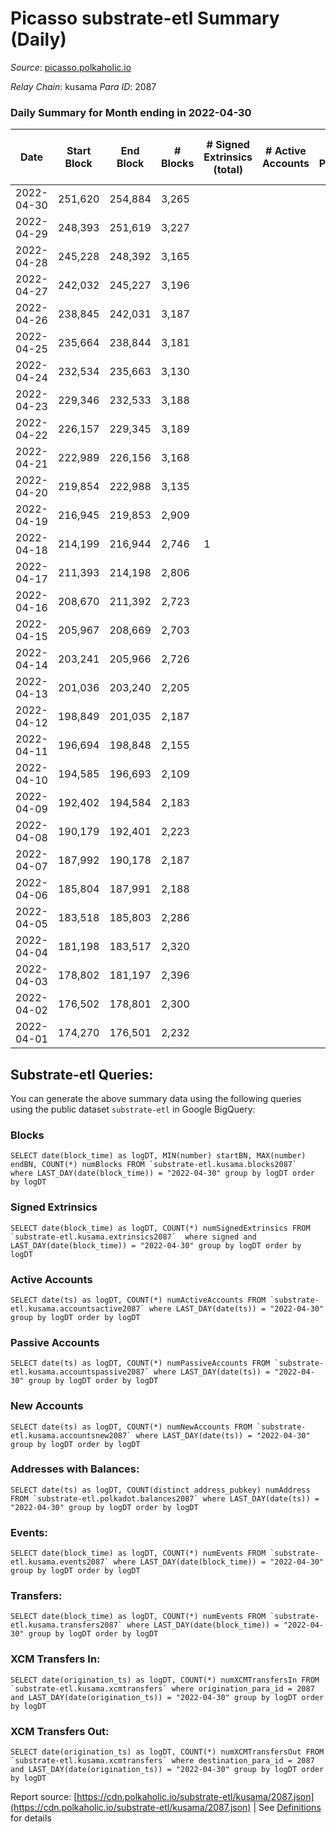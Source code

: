 # Picasso substrate-etl Summary (Daily)

_Source_: [picasso.polkaholic.io](https://picasso.polkaholic.io)

*Relay Chain*: kusama
*Para ID*: 2087



### Daily Summary for Month ending in 2022-04-30


| Date | Start Block | End Block | # Blocks | # Signed Extrinsics (total) | # Active Accounts | # Passive | # New | # Addresses with Balances | # Events | # Transfers | # XCM Transfers In | # XCM Transfers Out | Issues | 
| ---- | ----------- | --------- | -------- | --------------------------- | ----------------- | --------- | ----- | ------------------------- | -------- | ----------- | ------------------ | ------------------- | ------ |
| 2022-04-30 | 251,620 | 254,884 | 3,265 |  |  |  |  | 8 | 6,535 |   |   |   |  |
| 2022-04-29 | 248,393 | 251,619 | 3,227 |  |  |  |  | 8 | 6,456 |   |   |   |  |
| 2022-04-28 | 245,228 | 248,392 | 3,165 |  |  |  |  | 8 | 6,331 |   |   |   |  |
| 2022-04-27 | 242,032 | 245,227 | 3,196 |  |  |  |  | 8 | 6,394 |   |   |   |  |
| 2022-04-26 | 238,845 | 242,031 | 3,187 |  |  |  |  | 8 | 6,376 |   |   |   |  |
| 2022-04-25 | 235,664 | 238,844 | 3,181 |  |  |  |  | 8 | 6,364 |   |   |   |  |
| 2022-04-24 | 232,534 | 235,663 | 3,130 |  |  |  |  | 8 | 6,261 |   |   |   |  |
| 2022-04-23 | 229,346 | 232,533 | 3,188 |  |  |  |  | 8 | 6,378 |   |   |   |  |
| 2022-04-22 | 226,157 | 229,345 | 3,189 |  |  |  |  | 8 | 6,380 |   |   |   |  |
| 2022-04-21 | 222,989 | 226,156 | 3,168 |  |  |  |  | 8 | 6,338 |   |   |   |  |
| 2022-04-20 | 219,854 | 222,988 | 3,135 |  |  |  |  | 8 | 6,271 |   |   |   |  |
| 2022-04-19 | 216,945 | 219,853 | 2,909 |  |  |  |  | 8 | 5,820 |   |   |   |  |
| 2022-04-18 | 214,199 | 216,944 | 2,746 | 1 |  |  |  | 8 | 5,499 |   |   |   |  |
| 2022-04-17 | 211,393 | 214,198 | 2,806 |  |  |  |  | 8 | 5,613 |   |   |   |  |
| 2022-04-16 | 208,670 | 211,392 | 2,723 |  |  |  |  | 8 | 5,448 |   |   |   |  |
| 2022-04-15 | 205,967 | 208,669 | 2,703 |  |  |  |  | 8 | 5,407 |   |   |   |  |
| 2022-04-14 | 203,241 | 205,966 | 2,726 |  |  |  |  | 8 | 5,454 |   |   |   |  |
| 2022-04-13 | 201,036 | 203,240 | 2,205 |  |  |  |  | 8 | 4,414 |   |   |   |  |
| 2022-04-12 | 198,849 | 201,035 | 2,187 |  |  |  |  | 8 | 4,375 |   |   |   |  |
| 2022-04-11 | 196,694 | 198,848 | 2,155 |  |  |  |  | 8 | 4,311 |   |   |   |  |
| 2022-04-10 | 194,585 | 196,693 | 2,109 |  |  |  |  | 8 | 4,219 |   |   |   |  |
| 2022-04-09 | 192,402 | 194,584 | 2,183 |  |  |  |  | 8 | 4,368 |   |   |   |  |
| 2022-04-08 | 190,179 | 192,401 | 2,223 |  |  |  |  | 8 | 4,447 |   |   |   |  |
| 2022-04-07 | 187,992 | 190,178 | 2,187 |  |  |  |  | 8 | 4,375 |   |   |   |  |
| 2022-04-06 | 185,804 | 187,991 | 2,188 |  |  |  |  | 8 | 4,377 |   |   |   |  |
| 2022-04-05 | 183,518 | 185,803 | 2,286 |  |  |  |  | 8 | 4,574 |   |   |   |  |
| 2022-04-04 | 181,198 | 183,517 | 2,320 |  |  |  |  | 8 | 4,641 |   |   |   |  |
| 2022-04-03 | 178,802 | 181,197 | 2,396 |  |  |  |  | 8 | 4,793 |   |   |   |  |
| 2022-04-02 | 176,502 | 178,801 | 2,300 |  |  |  |  | 8 | 4,601 |   |   |   |  |
| 2022-04-01 | 174,270 | 176,501 | 2,232 |  |  |  |  | 8 | 4,466 |   |   |   |  |

## Substrate-etl Queries:
You can generate the above summary data using the following queries using the public dataset `substrate-etl` in Google BigQuery:


### Blocks
```
SELECT date(block_time) as logDT, MIN(number) startBN, MAX(number) endBN, COUNT(*) numBlocks FROM `substrate-etl.kusama.blocks2087`  where LAST_DAY(date(block_time)) = "2022-04-30" group by logDT order by logDT
```


### Signed Extrinsics
```
SELECT date(block_time) as logDT, COUNT(*) numSignedExtrinsics FROM `substrate-etl.kusama.extrinsics2087`  where signed and LAST_DAY(date(block_time)) = "2022-04-30" group by logDT order by logDT
```


### Active Accounts
```
SELECT date(ts) as logDT, COUNT(*) numActiveAccounts FROM `substrate-etl.kusama.accountsactive2087` where LAST_DAY(date(ts)) = "2022-04-30" group by logDT order by logDT
```


### Passive Accounts
```
SELECT date(ts) as logDT, COUNT(*) numPassiveAccounts FROM `substrate-etl.kusama.accountspassive2087` where LAST_DAY(date(ts)) = "2022-04-30" group by logDT order by logDT
```


### New Accounts
```
SELECT date(ts) as logDT, COUNT(*) numNewAccounts FROM `substrate-etl.kusama.accountsnew2087` where LAST_DAY(date(ts)) = "2022-04-30" group by logDT order by logDT
```


### Addresses with Balances:
```
SELECT date(ts) as logDT, COUNT(distinct address_pubkey) numAddress FROM `substrate-etl.polkadot.balances2087` where LAST_DAY(date(ts)) = "2022-04-30" group by logDT order by logDT
```


### Events:
```
SELECT date(block_time) as logDT, COUNT(*) numEvents FROM `substrate-etl.kusama.events2087` where LAST_DAY(date(block_time)) = "2022-04-30" group by logDT order by logDT
```


### Transfers:
```
SELECT date(block_time) as logDT, COUNT(*) numEvents FROM `substrate-etl.kusama.transfers2087` where LAST_DAY(date(block_time)) = "2022-04-30" group by logDT order by logDT
```


### XCM Transfers In:
```
SELECT date(origination_ts) as logDT, COUNT(*) numXCMTransfersIn FROM `substrate-etl.kusama.xcmtransfers` where origination_para_id = 2087 and LAST_DAY(date(origination_ts)) = "2022-04-30" group by logDT order by logDT
```


### XCM Transfers Out:
```
SELECT date(origination_ts) as logDT, COUNT(*) numXCMTransfersOut FROM `substrate-etl.kusama.xcmtransfers` where destination_para_id = 2087 and LAST_DAY(date(origination_ts)) = "2022-04-30" group by logDT order by logDT
```



Report source: [https://cdn.polkaholic.io/substrate-etl/kusama/2087.json](https://cdn.polkaholic.io/substrate-etl/kusama/2087.json) | See [Definitions](/DEFINITIONS.md) for details

